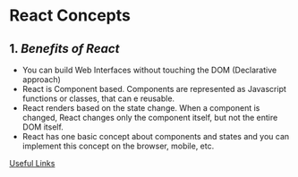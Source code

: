 # React Concepts

## 1. *Benefits of React*

- You can build Web Interfaces without touching the DOM (Declarative approach)
- React is Component based. Components are represented as Javascript functions or classes, that can e reusable.
- React renders based on the state change. When a component is changed, React changes only the component itself, but not the entire DOM itself.
- React has one basic concept about components and states and you can implement this concept on the browser, mobile, etc.

[Useful Links](https://www.notion.so/a31edfb7611046c8b40b2d42ed108038)